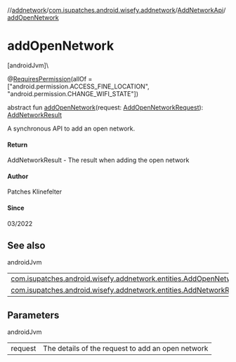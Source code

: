 //[addnetwork](../../../index.md)/[com.isupatches.android.wisefy.addnetwork](../index.md)/[AddNetworkApi](index.md)/[addOpenNetwork](add-open-network.md)

# addOpenNetwork

[androidJvm]\

@[RequiresPermission](https://developer.android.com/reference/kotlin/androidx/annotation/RequiresPermission.html)(allOf = [&quot;android.permission.ACCESS_FINE_LOCATION&quot;, &quot;android.permission.CHANGE_WIFI_STATE&quot;])

abstract fun [addOpenNetwork](add-open-network.md)(request: [AddOpenNetworkRequest](../../com.isupatches.android.wisefy.addnetwork.entities/-add-open-network-request/index.md)): [AddNetworkResult](../../com.isupatches.android.wisefy.addnetwork.entities/-add-network-result/index.md)

A synchronous API to add an open network.

#### Return

AddNetworkResult - The result when adding the open network

#### Author

Patches Klinefelter

#### Since

03/2022

## See also

androidJvm

| | |
|---|---|
| [com.isupatches.android.wisefy.addnetwork.entities.AddOpenNetworkRequest](../../com.isupatches.android.wisefy.addnetwork.entities/-add-open-network-request/index.md) |  |
| [com.isupatches.android.wisefy.addnetwork.entities.AddNetworkResult](../../com.isupatches.android.wisefy.addnetwork.entities/-add-network-result/index.md) |  |

## Parameters

androidJvm

| | |
|---|---|
| request | The details of the request to add an open network |
